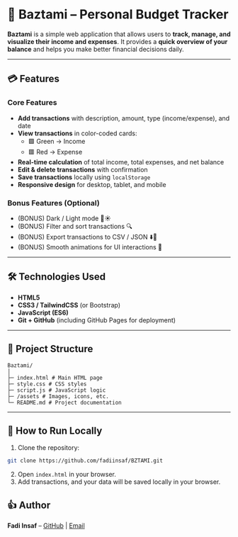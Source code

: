 # 🌟 Baztami – Personal Budget Tracker

**Baztami** is a simple web application that allows users to **track, manage, and visualize their income and expenses**. It provides a **quick overview of your balance** and helps you make better financial decisions daily.  

---

## 💳 Features

### Core Features
- **Add transactions** with description, amount, type (income/expense), and date  
- **View transactions** in color-coded cards:  
  - 🟩 Green → Income  
  - 🟥 Red → Expense  
- **Real-time calculation** of total income, total expenses, and net balance  
- **Edit & delete transactions** with confirmation  
- **Save transactions** locally using `localStorage`  
- **Responsive design** for desktop, tablet, and mobile  

### Bonus Features (Optional)
- (BONUS) Dark / Light mode 🌙☀️  
- (BONUS) Filter and sort transactions 🔍  
- (BONUS) Export transactions to CSV / JSON ⬇️💱  
- (BONUS) Smooth animations for UI interactions 🎨  

---

## 🛠 Technologies Used
- **HTML5**  
- **CSS3 / TailwindCSS** (or Bootstrap)  
- **JavaScript (ES6)**  
- **Git + GitHub** (including GitHub Pages for deployment)  

---

## 📂 Project Structure

```
Baztami/
│
├─ index.html # Main HTML page
├─ style.css # CSS styles
├─ script.js # JavaScript logic
├─ /assets # Images, icons, etc.
└─ README.md # Project documentation
```


---

## 🚀 How to Run Locally
1. Clone the repository:
```bash
git clone https://github.com/fadiinsaf/BZTAMI.git
```
2. Open `index.html` in your browser.
3. Add transactions, and your data will be saved locally in your browser.

## 👍 Author
**Fadi Insaf** – [GitHub](https://github.com/fadiinsaf) | [Email](mailto:fadiinaffff@gmail.com)

